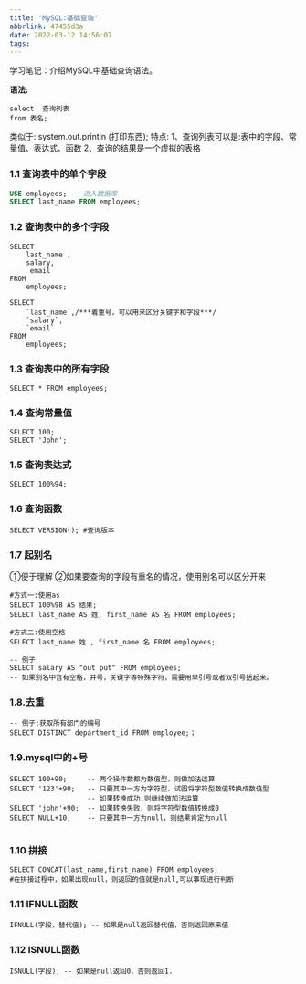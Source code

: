 ```yaml
---
title: 'MySQL:基础查询'
abbrlink: 47455d3a
date: 2022-03-12 14:56:07
tags:
---
```


学习笔记：介绍MySQL中基础查询语法。

<!--more-->

**语法:**

```mysql
select  查询列表 
from 表名;
```

类似于: system.out.println (打印东西);
特点:
1、查询列表可以是:表中的字段、常量值、表达式、函数
2、查询的结果是一个虚拟的表格

### 1.1 查询表中的单个字段

```sql
USE employees; -- 进入数据库
SELECT last_name FROM employees;
```

### 1.2 查询表中的多个字段

```mysql
SELECT 
	last_name , 
	salary,
	 email 
FROM 
	employees;

SELECT 
	`last_name`,/***着重号，可以用来区分关键字和字段***/
	`salary`,
	`email`
FROM 
	employees;
```

### 1.3 查询表中的所有字段

```mysql
SELECT * FROM employees;
```

### 1.4 查询常量值

```mysql
SELECT 100;
SELECT 'John';
```

### 1.5 查询表达式

```mysql
SELECT 100%94;
```

### 1.6 查询函数

```mysql
SELECT VERSION(); #查询版本
```

### 1.7 起别名

①便于理解
②如果要查询的字段有重名的情况，使用别名可以区分开来

```mysql
#方式一:使用as
SELECT 100%98 AS 结果;
SELECT last_name AS 姓, first_name AS 名 FROM employees;

#方式二:使用空格
SELECT last_name 姓 , first_name 名 FROM employees;

-- 例子
SELECT salary AS "out put" FROM employees;
-- 如果别名中含有空格，井号，关键字等特殊字符，需要用单引号或者双引号括起来。
```

### 1.8.去重

```mysql
-- 例子:获取所有部门的编号
SELECT DISTINCT department_id FROM employee;；
```

### 1.9.mysql中的+号

```mysql
SELECT 100+90;     -- 两个操作数都为数值型，则做加法运算
SELECT '123'+90;   -- 只要其中一方为字符型，试图将字符型数值转换成数值型
                   -- 如果转换成功,则继续做加法运算
SELECT 'john'+90;  -- 如果转换失败，则将字符型数值转换成0
SELECT NULL+10;    -- 只要其中一方为null，则结果肯定为null
	               
```

### 1.10 拼接

```mysql
SELECT CONCAT(last_name,first_name) FROM employees;
#在拼接过程中，如果出现null，则返回的值就是null,可以事现进行判断
```

### 1.11 IFNULL函数

```mysql
IFNULL(字段，替代值); -- 如果是null返回替代值，否则返回原来值
```

### 1.12 ISNULL函数

```mysql
ISNULL(字段); -- 如果是null返回0，否则返回1.
```
